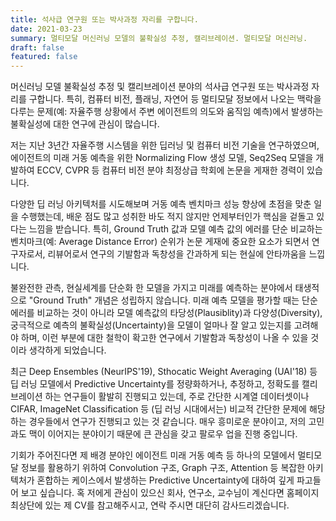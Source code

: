 ```yaml
---
title: 석사급 연구원 또는 박사과정 자리를 구합니다.
date: 2021-03-23
summary: 멀티모달 머신러닝 모델의 불확실성 추정, 캘리브레이션. 멀티모달 머신러닝.
draft: false
featured: false
---
```

머신러닝 모델 불확실성 추정 및 캘리브레이션 분야의 석사급 연구원 또는 박사과정 자리를 구합니다. 특히, 컴퓨터 비전, 플래닝, 자연어 등 멀티모달 정보에서 나오는 맥락을 다루는 문제(예: 자율주행 상황에서 주변 에이전트의 의도와 움직임 예측)에서 발생하는 불확실성에 대한 연구에 관심이 많습니다. 

저는 지난 3년간 자율주행 시스템을 위한 딥러닝 및 컴퓨터 비전 기술을 연구하였으며, 에이전트의 미래 거동 예측을 위한 Normalizing Flow 생성 모델, Seq2Seq 모델을 개발하여 ECCV, CVPR 등 컴퓨터 비전 분야 최정상급 학회에 논문을 게재한 경력이 있습니다. 

다양한 딥 러닝 아키텍처를 시도해보며 거동 예측 벤치마크 성능 향상에 초점을 맞춘 일을 수행했는데, 배운 점도 많고 성취한 바도 적지 않지만 언제부터인가 핵심을 겉돌고 있다는 느낌을 받습니다. 특히, Ground Truth 값과 모델 예측 값의 에러를 단순 비교하는 벤치마크(예: Average Distance Error) 순위가 논문 게재에 중요한 요소가 되면서 연구자로서, 리뷰어로서 연구의 기발함과 독창성을 간과하게 되는 현실에 안타까움을 느낍니다. 

불완전한 관측, 현실세계를 단순화 한 모델을 가지고 미래를 예측하는 분야에서 태생적으로 "Ground Truth" 개념은 성립하지 않습니다. 미래 예측 모델을 평가할 때는 단순 에러를 비교하는 것이 아니라 모델 예측값의 타당성(Plausiblity)과 다양성(Diversity), 궁극적으로 예측의 불확실성(Uncertainty)을 모델이 얼마나 잘 알고 있는지를 고려해야 하며, 이런 부분에 대한 철학이 확고한 연구에서 기발함과 독창성이 나올 수 있을 것이라 생각하게 되었습니다. 

최근 Deep Ensembles (NeurIPS'19), Sthocatic Weight Averaging (UAI'18) 등 딥 러닝 모델에서 Predictive Uncertainty를 정량화하거나, 추정하고, 정확도를 캘리브레이션 하는 연구들이 활발히 진행되고 있는데, 주로 간단한 시계열 데이터셋이나 CIFAR, ImageNet Classification 등 (딥 러닝 시대에서는) 비교적 간단한 문제에 해당하는 경우들에서 연구가 진행되고 있는 것 같습니다. 매우 흥미로운 분야이고, 저의 고민과도 맥이 이어지는 분야이기 때문에 큰 관심을 갖고 팔로우 업을 진행 중입니다. 

기회가 주어진다면 제 배경 분야인 에이전트 미래 거동 예측 등 하나의 모델에서 멀티모달 정보를 활용하기 위하여 Convolution 구조, Graph 구조, Attention 등 복잡한 아키텍처가 혼합하는 케이스에서 발생하는 Predictive Uncertainty에 대하여 깊게 파고들어 보고 싶습니다. 혹 저에게 관심이 있으신 회사, 연구소, 교수님이 계신다면 홈페이지 최상단에 있는 제 CV를 참고해주시고, 연락 주시면 대단히 감사드리겠습니다.